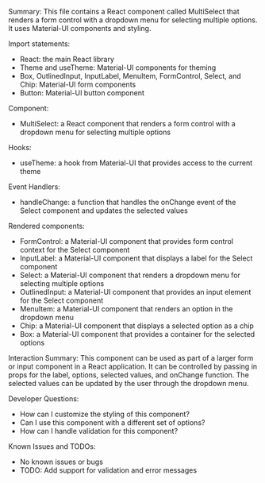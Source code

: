 Summary:
This file contains a React component called MultiSelect that renders a form control with a dropdown menu for selecting multiple options. It uses Material-UI components and styling.

Import statements:
- React: the main React library
- Theme and useTheme: Material-UI components for theming
- Box, OutlinedInput, InputLabel, MenuItem, FormControl, Select, and Chip: Material-UI form components
- Button: Material-UI button component

Component:
- MultiSelect: a React component that renders a form control with a dropdown menu for selecting multiple options

Hooks:
- useTheme: a hook from Material-UI that provides access to the current theme

Event Handlers:
- handleChange: a function that handles the onChange event of the Select component and updates the selected values

Rendered components:
- FormControl: a Material-UI component that provides form control context for the Select component
- InputLabel: a Material-UI component that displays a label for the Select component
- Select: a Material-UI component that renders a dropdown menu for selecting multiple options
- OutlinedInput: a Material-UI component that provides an input element for the Select component
- MenuItem: a Material-UI component that renders an option in the dropdown menu
- Chip: a Material-UI component that displays a selected option as a chip
- Box: a Material-UI component that provides a container for the selected options

Interaction Summary:
This component can be used as part of a larger form or input component in a React application. It can be controlled by passing in props for the label, options, selected values, and onChange function. The selected values can be updated by the user through the dropdown menu.

Developer Questions:
- How can I customize the styling of this component?
- Can I use this component with a different set of options?
- How can I handle validation for this component?

Known Issues and TODOs:
- No known issues or bugs
- TODO: Add support for validation and error messages